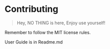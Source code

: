 # Contributing
> Hey, NO THING is here, Enjoy use yourself!

Remember to follow the MIT license rules.

User Guide is in Readme.md

